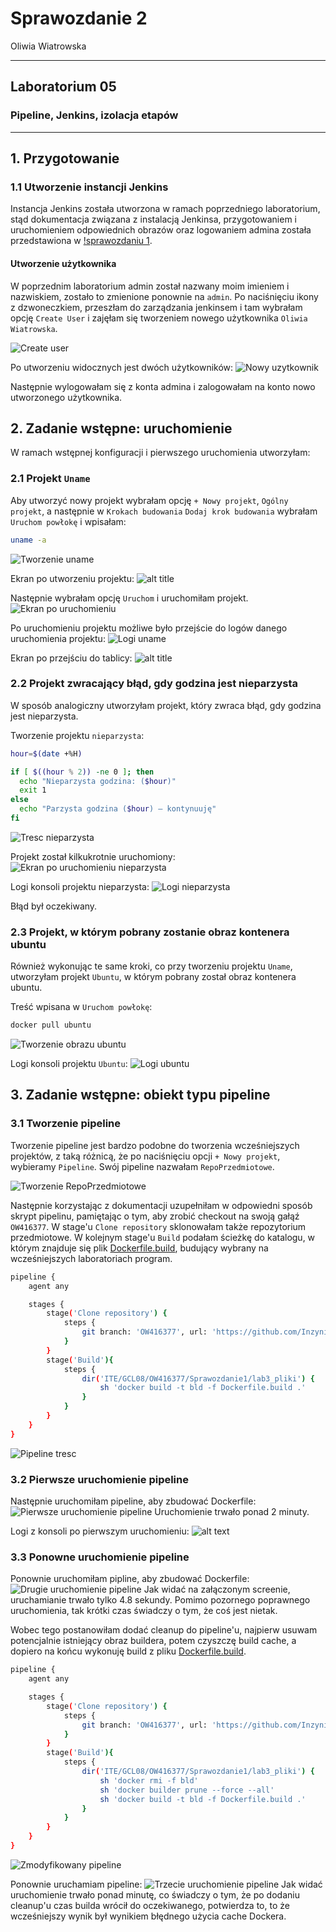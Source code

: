 # Sprawozdanie 2

Oliwia Wiatrowska


---


## **Laboratorium 05**

### **Pipeline, Jenkins, izolacja etapów**


---

## **1. Przygotowanie**

### 1.1 Utworzenie instancji Jenkins
Instancja Jenkins została utworzona w ramach poprzedniego laboratorium, stąd dokumentacja związana z instalacją Jenkinsa, przygotowaniem i uruchomieniem odpowiednich obrazów oraz logowaniem admina została przedstawiona w [!sprawozdaniu 1](../Sprawozdanie1/README.md).

#### Utworzenie użytkownika
W poprzednim laboratorium admin został nazwany moim imieniem i nazwiskiem, zostało to zmienione ponownie na `admin`. Po naciśnięciu ikony z dzwoneczkiem, przeszłam do zarządzania jenkinsem i tam wybrałam opcję `Create User` i zajęłam się tworzeniem nowego użytkownika `Oliwia Wiatrowska`.

![Create user](lab5ss/panel_tworzenia_uzytkownika.png)

Po utworzeniu widocznych jest dwóch użytkowników:
![Nowy uzytkownik](lab5ss/utworzenie_nowego_uzytkownika.png)

Następnie wylogowałam się z konta admina i zalogowałam na konto nowo utworzonego użytkownika.

## **2. Zadanie wstępne: uruchomienie**
W ramach wstępnej konfiguracji i pierwszego uruchomienia utworzyłam:

### 2.1 Projekt `Uname`
Aby utworzyć nowy projekt wybrałam opcję `+ Nowy projekt`, `Ogólny projekt`, a następnie w `Krokach budowania` `Dodaj krok budowania` wybrałam `Uruchom powłokę` i wpisałam:
```bash
uname -a
```
![Tworzenie uname](lab5ss/tworzenie_projektu_uname.png)

Ekran po utworzeniu projektu:
![alt title](lab5ss/ekran_po_utworzeniu_uname.png)

Następnie wybrałam opcję `Uruchom` i uruchomiłam projekt.
![Ekran po uruchomieniu](lab5ss/ekran_po_uruchomieniu_uname.png)

Po uruchomieniu projektu możliwe było przejście do logów danego uruchomienia projektu:
![Logi uname](lab5ss/logi_uname.png)

Ekran po przejściu do tablicy:
![alt title](lab5ss/ekran_po_przejsciu_do_tablicy.png)

### 2.2 Projekt zwracający błąd, gdy godzina jest nieparzysta
W sposób analogiczny utworzyłam projekt, który zwraca błąd, gdy godzina jest nieparzysta.

Tworzenie projektu `nieparzysta`:
```bash
hour=$(date +%H)

if [ $((hour % 2)) -ne 0 ]; then
  echo "Nieparzysta godzina: ($hour)"
  exit 1
else
  echo "Parzysta godzina ($hour) — kontynuuję"
fi
```
![Tresc nieparzysta](lab5ss/tresc_nieparzystagodzina.png) 

Projekt został kilkukrotnie uruchomiony:
![Ekran po uruchomieniu nieparzysta](lab5ss/ekran_po_uruchomieniu_nieparzysta.png)

Logi konsoli projektu nieparzysta:
![Logi nieparzysta](lab5ss/log_konsola_nieparzysta_godzina.png)

Błąd był oczekiwany.

### 2.3 Projekt, w którym pobrany zostanie obraz kontenera ubuntu
Również wykonując te same kroki, co przy tworzeniu projektu `Uname`, utworzyłam projekt `Ubuntu`, w którym pobrany został obraz kontenera ubuntu.

Treść wpisana w `Uruchom powłokę`:
```bash
docker pull ubuntu
```
![Tworzenie obrazu ubuntu](lab5ss/tworzenie_obrazu_ubuntu.png)

Logi konsoli projektu `Ubuntu`:
![Logi ubuntu](lab5ss/logi_ubuntu.png)

## **3. Zadanie wstępne: obiekt typu pipeline**
### 3.1 Tworzenie pipeline
Tworzenie pipeline jest bardzo podobne do tworzenia wcześniejszych projektów, z taką różnicą, że po naciśnięciu opcji `+ Nowy projekt`, wybieramy `Pipeline`. Swój pipeline nazwałam `RepoPrzedmiotowe`.

![Tworzenie RepoPrzedmiotowe](lab5ss/tworzenie_pipeline_RepoPrzedmiotowe.png)

Następnie korzystając z dokumentacji uzupełniłam w odpowiedni sposób skrypt pipelinu, pamiętając o tym, aby zrobić checkout na swoją gałąź `OW416377`. W stage'u `Clone repository` sklonowałam także repozytorium przedmiotowe. 
W kolejnym stage'u `Build` podałam ścieżkę do katalogu, w którym znajduje się plik [Dockerfile.build](../Sprawozdanie1/lab3_pliki/Dockerfile.build), budujący wybrany na wcześniejszych laboratoriach program. 

```bash
pipeline {
    agent any

    stages {
        stage('Clone repository') {
            steps {
                git branch: 'OW416377', url: 'https://github.com/InzynieriaOprogramowaniaAGH/MDO2025_INO.git'
            }
        }
        stage('Build'){
            steps {
                dir('ITE/GCL08/OW416377/Sprawozdanie1/lab3_pliki') {
                    sh 'docker build -t bld -f Dockerfile.build .'
                }
            }
        }
    }
}
```

![Pipeline tresc](lab5ss/pipeline_tresc.png)

### 3.2 Pierwsze uruchomienie pipeline
Następnie uruchomiłam pipeline, aby zbudować Dockerfile:
![Pierwsze uruchomienie pipeline](lab5ss/pierwsze_uruchomienie_pipeline.png)
Uruchomienie trwało ponad 2 minuty.

Logi z konsoli po pierwszym uruchomieniu:
![alt text](lab5ss/screen_z_konsoli_pierwszy_pipeline.png)

### 3.3 Ponowne uruchomienie pipeline
Ponownie uruchomiłam pipline, aby zbudować Dockerfile:
![Drugie uruchomienie pipeline](lab5ss/uruchomienie_drugi_raz_pipeline_krótki_czas_zaznaczenie.png)
Jak widać na załączonym screenie, uruchamianie trwało tylko 4.8 sekundy. Pomimo pozornego poprawnego uruchomienia, tak krótki czas świadczy o tym, że coś jest nietak.

Wobec tego postanowiłam dodać cleanup do pipeline'u, najpierw usuwam potencjalnie istniejący obraz buildera, potem czyszczę build cache, a dopiero na końcu wykonuję build z pliku [Dockerfile.build](../Sprawozdanie1/lab3_pliki/Dockerfile.build). 

```bash
pipeline {
    agent any

    stages {
        stage('Clone repository') {
            steps {
                git branch: 'OW416377', url: 'https://github.com/InzynieriaOprogramowaniaAGH/MDO2025_INO.git'
            }
        }
        stage('Build'){
            steps {
                dir('ITE/GCL08/OW416377/Sprawozdanie1/lab3_pliki') {
                    sh 'docker rmi -f bld'
                    sh 'docker builder prune --force --all'
                    sh 'docker build -t bld -f Dockerfile.build .'
                }
            }
        }
    }
}
```
![Zmodyfikowany pipeline](lab5ss/zmodyfikowany_pipeline.png)

Ponownie uruchamiam pipeline:
![Trzecie uruchomienie pipeline](lab5ss/trzecie_uruchomienie_po_zmianie_pipline.png)
Jak widać uruchomienie trwało ponad minutę, co świadczy o tym, że po dodaniu cleanup'u czas builda wrócił do oczekiwanego, potwierdza to, to że wcześniejszy wynik był wynikiem błędnego użycia cache Dockera.